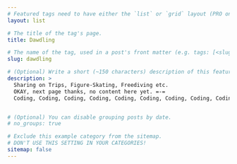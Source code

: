 ```yaml
---
# Featured tags need to have either the `list` or `grid` layout (PRO only).
layout: list

# The title of the tag's page.
title: Dawdling

# The name of the tag, used in a post's front matter (e.g. tags: [<slug>]).
slug: dawdling

# (Optional) Write a short (~150 characters) description of this featured tag.
description: >
  Sharing on Trips, Figure-Skating, Freediving etc.
  OKAY, next page thanks, no content here yet. =-=
  Coding, Coding, Coding, Coding, Coding, Coding, Coding, Coding, Coding, Coding...404


# (Optional) You can disable grouping posts by date.
# no_groups: true

# Exclude this example category from the sitemap.
# DON'T USE THIS SETTING IN YOUR CATEGORIES!
sitemap: false
---
```

